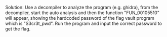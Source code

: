 Solution: Use a decompiler to analyze the program (e.g. ghidra), from the decompiler, start the auto analysis and then the function "FUN_00105510" will appear, showing the hardcoded password of the flag vault program which is "S3cr3t_pwd". Run the program and input the correct password to get the flag.
